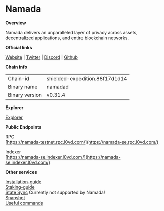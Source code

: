 # Namada

**Overview**

Namada delivers an unparalleled layer of privacy across assets, decentralized applications, and entire blockchain networks.

**Official links**

[Website](https://namada.net/) | [Twitter](https://twitter.com/namada) | [Discord](https://discord.com/invite/namada) | [Github](https://github.com/anoma/namada)

**Chain info**

|  |  |
| ------ | ------ |
| Chain-id | shielded-expedition.88f17d1d14 |
| Binary name | namadad |
| Binary version | v0.31.4 |


**Explorer**

[Explorer](https://namada.info/)

**Public Endpoints**

RPC\
[https://namada-testnet.rpc.l0vd.com/](https://namada-se.rpc.l0vd.com/)

Indexer\
[https://namada-se.indexer.l0vd.com/](https://namada-se.indexer.l0vd.com/)


**Other services**

[Installation-guide](installation-guide/)\
[Staking-guide](staking-guide)\
[State Sync](state-sync/) Currently not supported by Namada!\
[Snapshot](snapshot/)\
[Useful commands](useful-commands/)
